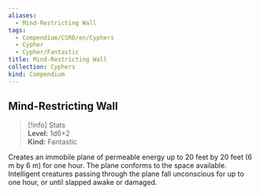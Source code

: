 ```yaml
---
aliases:
  - Mind-Restricting Wall
tags:
  - Compendium/CSRD/en/Cyphers
  - Cypher
  - Cypher/Fantastic
title: Mind-Restricting Wall
collection: Cyphers
kind: Compendium
---
```

## Mind-Restricting Wall  
>[!info] Stats  
> **Level:** 1d6+2  
> **Kind:** Fantastic
  
Creates an immobile plane of permeable energy up to 20 feet by 20 feet (6 m by 6 m) for one hour. The plane conforms to the space available. Intelligent creatures passing through the plane fall unconscious for up to one hour, or until slapped awake or damaged.